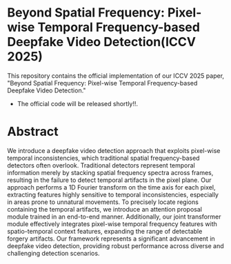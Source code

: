# Beyond Spatial Frequency: Pixel-wise Temporal Frequency-based Deepfake Video Detection(ICCV 2025)
This repository contains the official implementation of our ICCV 2025 paper,
"Beyond Spatial Frequency: Pixel-wise Temporal Frequency-based Deepfake Video Detection."

- The official code will be released shortly!!.


# Abstract
We introduce a deepfake video detection approach that exploits pixel-wise temporal inconsistencies, which traditional spatial frequency-based detectors often overlook. Traditional detectors represent temporal information merely by stacking spatial frequency spectra across frames, resulting in the failure to detect temporal artifacts in the pixel plane. Our approach performs a 1D Fourier transform on the time axis for each pixel, extracting features highly sensitive to temporal inconsistencies, especially in areas prone to unnatural movements. To precisely locate regions containing the temporal artifacts, we introduce an attention proposal module trained in an end-to-end manner. Additionally, our joint transformer module effectively integrates pixel-wise temporal frequency features with spatio-temporal context features, expanding the range of detectable forgery artifacts. Our framework represents a significant advancement in deepfake video detection, providing robust performance across diverse and challenging detection scenarios.
